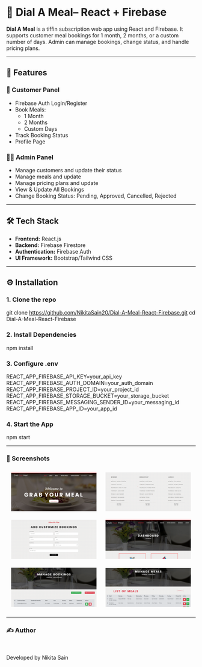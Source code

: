 # 🍴 Dial A Meal– React + Firebase

**Dial A Meal** is a tiffin subscription web app using React and Firebase. It supports customer meal bookings for 1 month, 2 months, or a custom number of days. Admin can manage bookings, change status, and handle pricing plans.

---

## 🧩 Features

### 👤 Customer Panel

- Firebase Auth Login/Register
- Book Meals:
  - 1 Month
  - 2 Months
  - Custom Days
- Track Booking Status
- Profile Page

### 👨‍🍳 Admin Panel

- Manage customers and update their status
- Manage meals and update
- Manage pricing plans and update
- View & Update All Bookings
- Change Booking Status: Pending, Approved, Cancelled, Rejected

---

## 🛠️ Tech Stack

- **Frontend:** React.js
- **Backend:** Firebase Firestore
- **Authentication:** Firebase Auth
- **UI Framework:** Bootstrap/Tailwind CSS

---

## ⚙️ Installation

### 1. Clone the repo

git clone https://github.com/NikitaSain20/Dial-A-Meal-React-Firebase.git
cd Dial-A-Meal-React-Firebase

### 2. Install Dependencies

npm install

### 3. Configure .env

REACT_APP_FIREBASE_API_KEY=your_api_key
REACT_APP_FIREBASE_AUTH_DOMAIN=your_auth_domain
REACT_APP_FIREBASE_PROJECT_ID=your_project_id
REACT_APP_FIREBASE_STORAGE_BUCKET=your_storage_bucket
REACT_APP_FIREBASE_MESSAGING_SENDER_ID=your_messaging_id
REACT_APP_FIREBASE_APP_ID=your_app_id

### 4. Start the App

npm start

---

### 📸 Screenshots

<div align="center">
  <img src="public/screenshots/1.png" width="45%" style="margin: 10px;" />
  <img src="public/screenshots/2.png" width="45%" style="margin: 10px;" />
  <br/>
  <img src="public/screenshots/3.png" width="45%" style="margin: 10px;" />
  <img src="public/screenshots/4.png" width="45%" style="margin: 10px;" />
  <br/>
  <img src="public/screenshots/5.png" width="45%" style="margin: 10px;" />
  <img src="public/screenshots/6.png" width="45%" style="margin: 10px;" />
</div>

---

### ✍️ Author

<br/>

Developed by Nikita Sain
